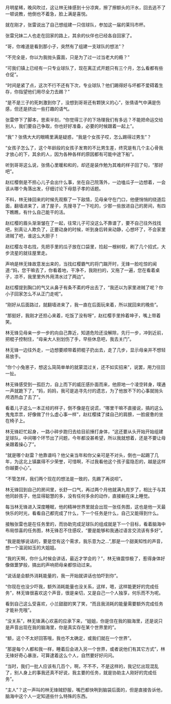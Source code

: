 月明星稀，晚风吹过，这让林无锋感到十分凉爽，擦了擦额头的汗水，回去逃不了一顿说教，他倒也不着急，脸上满是喜悦。

就在刚才，张雷说出了自己想组建一只信球队，参加这一届的莱玛市杯。

张雷兄妹二人也走在回家的路上，其余的伙伴也已经各自回家了。

“哥，你难道是看到那小子，突然有了组建一支球队的想法”？

“不完全是，你以为我抛头露面，只是为了过一过当老大的瘾？”

“可我们镇上已经有一只专业球队了，现在离正式开题只有三个月，怎么看都有些仓促”。

“时间是紧了点，这次不行不还有下次，专业球队？他们踢得好与坏都不爱碍着生存，你指望他们用尽全力去踢？”

“是不是三子的死刺激到你了，没想到哥哥还有颗狭义的心”，张倩语气中满是伤感，但还是挤出一些打趣的语气。

张雷停下了脚本，思索半刻，“你觉得三子的下场理我们有多远？不能把命运交给别人，我们要自己争取，你也好好准备，必要的时候跟着一起上”。

“我”？张倩大大的眼睛里满是疑惑，“我是个女孩子哎，怎么踢得过男生”？

“女孩子怎么了，这个年龄段的女孩子发育的不比男生差，终究是有几个主心骨我才放心的下，其余的人，因为各种各样的原因都有可能中途下船”。

听到哥哥这么说，张倩心里暖和和的，却还是装作勉为其难的样子回了句，“那好吧”。

赵红樱倒是不担心儿子会出什么事，坐在自己院落外，一边嗑瓜子一边想着，一会该从哪个角落出发，仔细讨论下母慈子孝的话题。

不料，林无锋回来的时候先观察了一下敌情，见母亲守在门口，他便悄悄的绕道后面，翻墙进来了，进了屋子，先搜寻了一下吃的，少那一些放进自己的房间，有四下瞧瞧，有什么自己能干的活。

赵红樱的眉头渐渐皱在了一起，往常儿子可没这么不靠谱了，要不自己往外找找吧，别真让人欺负了，正要动身的时候，听到身后转来动静，心想坏了，不会家里进贼了吧，谁这么大胆子！

赵红樱左寻右找，先把手里的瓜子放在口袋里，捡起一根树杈，刷了几个招式，大步流星的就往屋里走。

声响是林无锋故意发出来的，当找红樱霸气的将门踹开时，无锋一脸吃惊的闻道:“妈，您干嘛去了，你看着地，干净不，我刚扫的，又拖了一遍，您在看着桌子，凉不，我里里外外用清水过了两边”。

赵红樱提到胸口的气又从鼻子有条不紊的呼出去了，“我还以为家里进贼了呢？你小子回家怎么不从正门走呢”。

“刚好从后面路过，就翻墙进来了，我一直在后面玩来着，所以就回来的晚些”。

“那挺好，我刚才还担心来着，吃饭了没有呀”，赵红樱手里拎着坤子，嘴上带着笑。

林无锋见母亲一步一步的向自己靠近，知道危险还没解除，先行一步，冲到近前，把棍子控制住，“母亲大人别划伤了手，早些休息吧，我去关门”。

林无锋一边往外走，一边想要顺带着把棍子扔出去，走了几步，显示母亲并不想轻易放手。

“你个小兔崽子，想这么简简单单的就蒙混过关，还不如实招来”，说罢，用力往回一扯。

林无锋感受到一孤巨力，自上而下的威圧感扑面而来，他原地一个凌空转身，噗通一声就跪下了，“妈，妈妈，我可是追寻先付的遗志，为了他放不下的心事就抛头颅洒热血了去了”。

看着儿子这么一本正经的样子，倒不像是在说谎，“哪里干嘛不直接说，搞的这么鬼鬼祟祟，好像做了什么虚心事一样”，赵红樱揉了揉自己的肩膀，一脸疲惫的坐在椅子上。

林无锋赶忙起身，一路小碎步跑归去给目前捶打身体，“这还要从头开始开始组建足球队，中间哪个环节出了问题，今年都没甚希望，所以我就想着，还是不要让母亲跟着操心了”。

“就是哪个赵雷？他靠谱吗？他父亲当年和你父亲可是不对头，倒也一起踢了几年，为这北上镇赢得不少荣誉，可惜啊，不过我看他这个孩子蛮隐忍的，越是这样你越要小心”。

“不管怎样，我们两个现在的想法是一致的，先踢了再说呗”。

林无锋回到自己的房间里，长舒一口气，再过两个月他就满九周岁了，相比于与其他同龄孩子，他显得聪慧的多，没有任何多余的动作，直接躺在床上睡觉。

每当林无锋进入深度睡眠，他的精神世界里就会出现一张任务图，这也是他一天最快乐的时光，看看自己都完成了什么，下一个任务是什么，自己又能得到什么。

接触张雷也是在任务里的，而协助完成足球队的组成就是下一个目标，看着脑海中布局惊喜的任务图，林无锋忍不住感叹，“要是能够和我通过语言交流该有多好”。

“我是能够说话的，要是您有这个需求，我乐意为之...”,那是一个甜美知性的声音，想一个温润如玉的大姐姐。

“我的天啊，你什么时候会讲话，最近才学会的？”，林无锋震惊极了，惹得身体好像做噩梦般，搞出的声响把母亲都惊动过来。

“说话是会额外消耗能量的，我一开始就讲话也怕吓到你”。

“你现在也没少吓我，额外消耗能量也没关系，这样，嗯，这样能更好的完成任务”，林无锋很喜欢这个声音，很是亲切，又是自己一个人独享，何乐而不为呢。

看到自己这么受喜欢，小兰甜甜的笑了笑，“而且我消耗的能量需要额外完成任务才能补充哦”。

“没关系”，林无锋满心欢喜的应承下来，“姐姐，你是住在我的脑海里，还是说只是声音出现在我的脑海里，你是真实存在某个世界里的”。

“额，这个不太好回答哦，我也不太确定，或我们就在一个世界”。

“那是每个人都和我一样，睡着后会进入另一个世界，或者说他们有其它方式”，林无锋好奇心暴涨，可算逮着这么个人，自然要好好问问。

“当时，我们一批人应该有几百个，啊，不不不，不是这样的，我记忆出现混乱了，别人身上的事我还真不好说，我主要的任务，就是协助主人刚好的完成任务”。

“主人”？这一声叫的林无锋贼舒服，嘴巴都快咧到脑袋后面的，但是直接告诉他，脑海中这个人一定知道些什么特殊的东西。
